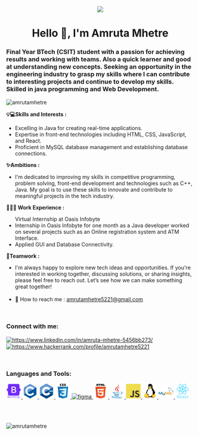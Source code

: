 <div style="text-align: center; align-items: center;">
<img width="500" align="center" src="https://images.lemonly.com/wp-content/uploads/2018/08/07150313/Homebase_Thumb_v01.gif">
</div>
<h1 align="center" style="justify-content: center;">Hello 👋, I'm Amruta Mhetre</h1>
<h3 style="justify-content: center;">Final Year BTech (CSIT) student with a passion for achieving results and working with teams. Also a quick learner and good at understanding new concepts. Seeking an opportunity in the engineering industry to grasp my skills where I can contribute to interesting projects and continue to develop my skills. Skilled in java programming and Web Development.</h3>

<p align="left"> <img src="https://komarev.com/ghpvc/?username=amrutamhetre&label=Profile%20views&color=0e75b6&style=flat" alt="amrutamhetre" /> </p>


<b>💡💻Skills and Interests :</b>
<ul>
    <li>Excelling in Java for creating real-time applications.</li>
    <li>Expertise in front-end technologies including HTML, CSS, JavaScript, and React.</li>
    <li>Proficient in MySQL database management and establishing database connections.</li>
</ul> 

<b>✨Ambitions :</b>
<ul>
    <li>I'm dedicated to improving my skills in competitive programming, problem solving, front-end development and technologies such as C++, Java. My goal is to use these skills to innovate and contribute to meaningful projects in the tech industry.</li>
</ul>

<b>👩‍💻📝 Work Experience :</b>
<ul>
    Virtual Internship at Oasis Infobyte
    <li>Internship in Oasis Infobyte for one month as a Java developer worked on several projects such as an Online registration system and ATM Interface.</li>
    <li>Applied GUI and Database Connectivity.</li>
</ul>

<b>🤝Teamwork :</b>
<ul>
    <li>I'm always happy to explore new tech ideas and opportunities. If you're interested in working together, discussing solutions, or sharing insights, please feel free to reach out. Let’s see how we can make something great together!
    </li><br>
    <li>📩 How to reach me : <a href="">amrutamhetre5221@gmail.com</a></li>
</ul><br>
<h3 align="left">Connect with me:</h3>
<p align="left">
<a href="https://linkedin.com/in/https://www.linkedin.com/in/amruta-mhetre-5456bb273/" target="blank"><img align="center" src="https://raw.githubusercontent.com/rahuldkjain/github-profile-readme-generator/master/src/images/icons/Social/linked-in-alt.svg" alt="https://www.linkedin.com/in/amruta-mhetre-5456bb273/" height="30" width="40" /></a>
<a href="https://www.hackerrank.com/https://www.hackerrank.com/profile/amrutamhetre5221" target="blank"><img align="center" src="https://raw.githubusercontent.com/rahuldkjain/github-profile-readme-generator/master/src/images/icons/Social/hackerrank.svg" alt="https://www.hackerrank.com/profile/amrutamhetre5221" height="30" width="40" /></a>
</p>
<br>
<h3 align="left">Languages and Tools:</h3>
<p align="left"> <a href="https://getbootstrap.com" target="_blank" rel="noreferrer"> <img src="https://raw.githubusercontent.com/devicons/devicon/master/icons/bootstrap/bootstrap-plain-wordmark.svg" alt="bootstrap" width="40" height="40"/> </a> <a href="https://www.cprogramming.com/" target="_blank" rel="noreferrer"> <img src="https://raw.githubusercontent.com/devicons/devicon/master/icons/c/c-original.svg" alt="c" width="40" height="40"/> </a> <a href="https://www.w3schools.com/cpp/" target="_blank" rel="noreferrer"> <img src="https://raw.githubusercontent.com/devicons/devicon/master/icons/cplusplus/cplusplus-original.svg" alt="cplusplus" width="40" height="40"/> </a> <a href="https://www.w3schools.com/css/" target="_blank" rel="noreferrer"> <img src="https://raw.githubusercontent.com/devicons/devicon/master/icons/css3/css3-original-wordmark.svg" alt="css3" width="40" height="40"/> </a> <a href="https://www.figma.com/" target="_blank" rel="noreferrer"> <img src="https://www.vectorlogo.zone/logos/figma/figma-icon.svg" alt="figma" width="40" height="40"/> </a> <a href="https://www.w3.org/html/" target="_blank" rel="noreferrer"> <img src="https://raw.githubusercontent.com/devicons/devicon/master/icons/html5/html5-original-wordmark.svg" alt="html5" width="40" height="40"/> </a> <a href="https://www.java.com" target="_blank" rel="noreferrer"> <img src="https://raw.githubusercontent.com/devicons/devicon/master/icons/java/java-original.svg" alt="java" width="40" height="40"/> </a> <a href="https://developer.mozilla.org/en-US/docs/Web/JavaScript" target="_blank" rel="noreferrer"> <img src="https://raw.githubusercontent.com/devicons/devicon/master/icons/javascript/javascript-original.svg" alt="javascript" width="40" height="40"/> </a> <a href="https://www.linux.org/" target="_blank" rel="noreferrer"> <img src="https://raw.githubusercontent.com/devicons/devicon/master/icons/linux/linux-original.svg" alt="linux" width="40" height="40"/> </a> <a href="https://www.mysql.com/" target="_blank" rel="noreferrer"> <img src="https://raw.githubusercontent.com/devicons/devicon/master/icons/mysql/mysql-original-wordmark.svg" alt="mysql" width="40" height="40"/> </a> <a href="https://reactjs.org/" target="_blank" rel="noreferrer"> <img src="https://raw.githubusercontent.com/devicons/devicon/master/icons/react/react-original-wordmark.svg" alt="react" width="40" height="40"/> </a> </p>
<br><br>
<p><img align="left" src="https://github-readme-stats.vercel.app/api/top-langs?username=amrutamhetre&show_icons=true&locale=en&layout=compact" alt="amrutamhetre" /></p>
